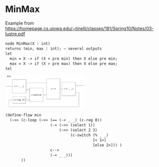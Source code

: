 # MinMax

Example from https://homepage.cs.uiowa.edu/~tinelli/classes/181/Spring10/Notes/03-lustre.pdf

```
node MinMax(X : int)
returns (min, max : int); – several outputs
let
  min = X -> if (X < pre min) then X else pre min;
  max = X -> if (X > pre max) then X else pre max;
tel
```

<img src="figures/minmax.png" alt="minmax" width=50% />

```
(define-flow min
  (~>> (c-loop (~>> (== (-< _ _) (c-reg 0))
                    (-< (~>> (select 1))
                        (~>> (select 2 3)
                             (c-switch (% _ _)
                                       [< 1>]
                                       [else 2>])) )
                    c-->
                    (-< _ _)))
       ))
```

